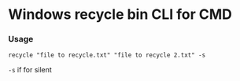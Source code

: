 # Windows recycle bin CLI for CMD
 
 ### Usage

 ```
 recycle "file to recycle.txt" "file to recycle 2.txt" -s
 ```

 ```-s``` if for silent
